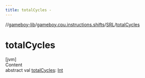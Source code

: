 ```yaml
---
title: totalCycles -
---
```

//[gameboy-lib](../../index.md)/[gameboy.cpu.instructions.shifts](../index.md)/[SRL](index.md)/[totalCycles](total-cycles.md)



# totalCycles  
[jvm]  
Content  
abstract val [totalCycles](total-cycles.md): [Int](https://kotlinlang.org/api/latest/jvm/stdlib/kotlin/-int/index.html)  



